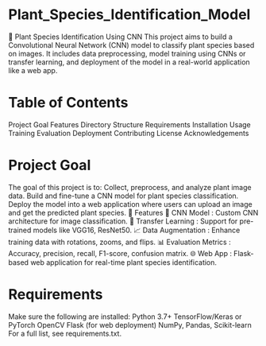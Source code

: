 # Plant_Species_Identification_Model
🌿 Plant Species Identification Using CNN
This project aims to build a Convolutional Neural Network (CNN) model to classify plant species based on images. It includes data preprocessing, model training using CNNs or transfer learning, and deployment of the model in a real-world application like a web app.

# Table of Contents
Project Goal
Features
Directory Structure
Requirements
Installation
Usage
Training
Evaluation
Deployment
Contributing
License
Acknowledgements
# Project Goal
The goal of this project is to:
Collect, preprocess, and analyze plant image data.
Build and fine-tune a CNN model for plant species classification.
Deploy the model into a web application where users can upload an image and get the predicted plant species.
🧠 Features
🌼 CNN Model : Custom CNN architecture for image classification.
🔁 Transfer Learning : Support for pre-trained models like VGG16, ResNet50.
📈 Data Augmentation : Enhance training data with rotations, zooms, and flips.
📊 Evaluation Metrics : Accuracy, precision, recall, F1-score, confusion matrix.
🌐 Web App : Flask-based web application for real-time plant species identification.

# Requirements
Make sure the following are installed:
Python 3.7+
TensorFlow/Keras or PyTorch
OpenCV
Flask (for web deployment)
NumPy, Pandas, Scikit-learn
For a full list, see requirements.txt.

